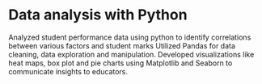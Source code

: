 # Data analysis with Python
Analyzed student performance data using python to identify correlations between various factors and student marks 
Utilized Pandas for data cleaning, data exploration and manipulation.
Developed visualizations like heat maps, box plot and pie charts using Matplotlib and Seaborn to communicate insights to educators.
